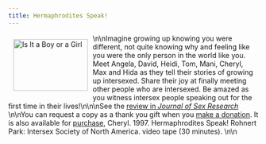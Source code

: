 ```yaml
---
title: Hermaphrodites Speak!
---
```


[<img src="/img/store/herms-group.jpg" width=150 height=104 alt="Is It a Boy or a Girl" align=left hspace=10 vspace=10>][1]\n\nImagine growing up knowing you were different, not quite knowing why and feeling like you were the only person in the world like you. Meet Angela, David, Heidi, Tom, Mani, Cheryl, Max and Hida as they tell their stories of growing up intersexed. Share their joy at finally meeting other people who are intersexed. Be amazed as you witness intersex people speaking out for the first time in their lives!\n\n\nSee the [review in _Journal of Sex Research_][2] \n\nYou can request a copy as a thank you gift when you [make a donation][1]. It is also available for [purchase][3], Cheryl. 1997. Hermaphrodites Speak! Rohnert Park: Intersex Society of North America. video tape (30 minutes). \n<!--break-->\n

 [1]: /donate
 [2]: http://www.findarticles.com/cf_0/m2372/3_37/68273932/p1/article.jhtml?term=hermaphroditism.\n
 [3]: /videos/purchase.%5Cn%5CnChase